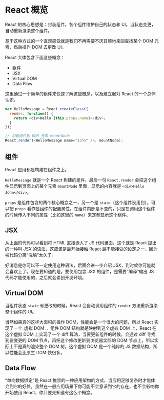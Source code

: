 # React 概览

React 的核心思想是：封装组件，各个组件维护自己的状态和
UI，当状态变更，自动重新渲染整个组件。

基于这种方式的一个直观感受就是我们不再需要不厌其烦地来回查找某个 DOM
元素，然后操作 DOM 去更改 UI。

React 大体包含下面这些概念：

- 组件
- JSX
- Virtual DOM
- Data Flow

这里通过一个简单的组件来快速了解这些概念，以及建立起对 React 的一个总体认识。

```javascript
var HelloMessage = React.createClass({
  render: function() {
    return <div>Hello {this.props.name}</div>;
  }
});

// 加载组件到 DOM 元素 mountNode
React.render(<HelloMessage name="John" />, mountNode);
```

## 组件

React 应用都是构建在组件之上。

`HelloMessage` 就是一个 React
构建的组件，最后一句 `React.render` 会把这个组件显示到页面上的某个元素 `mountNode` 里面，显示的内容就是 `<div>Hello John</div>`。

`props` 是组件包含的两个核心概念之一，另一个是 `state`（这个组件没用到）。可以把 `props` 看作是组件的配置属性，在组件内部是不变的，只是在调用这个组件的时候传入不同的属性（比如这里的 `name`）来定制显示这个组件。

## JSX

从上面的代码可以看到将 HTML 直接嵌入了 JS 代码里面，这个就是 React 提出的一种叫 _JSX_ 的语法，这应该是最开始接触 React 最不能接受的设定之一，因为被代码分离“洗脑”太久了。

好消息是你可以不一定使用这种语法，后面会进一步介绍 JSX，到时候你可能就会喜欢上了。现在要知道的是，要使用包含 JSX 的组件，是需要“编译”输出 JS 代码才能使用的，之后就会讲到开发环境。

## Virtual DOM

当组件状态 `state` 有更改的时候，React 会自动调用组件的 `render` 方法重新渲染整个组件的 UI。

当然如果真的这样大面积的操作 DOM，性能会是一个很大的问题，所以 React 实现了一个_虚拟
DOM_，组件 DOM 结构就是映射到这个虚拟 DOM 上，React 在这个虚拟 DOM
上实现了一个 diff 算法，当要更新组件的时候，会通过 diff 寻找到要变更的 DOM 节点，再把这个修改更新到浏览器实际的
DOM 节点上，所以实际上不是真的渲染整个 DOM 树。这个虚拟 DOM 是一个纯粹的 JS 数据结构，所以性能会比原生 DOM 快很多。


## Data Flow

“单向数据绑定”是 React
推崇的一种应用架构的方式。当应用足够复杂时才能体会到它的好处，虽然在一般应用场景下你可能不会意识到它的存在，也不会影响你开始使用
React，你只要先知道有这么个概念。
